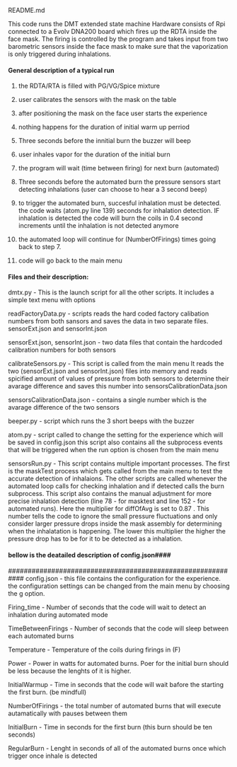 README.md

This code runs the DMT extended state machine
Hardware consists of Rpi connected to a Evolv DNA200 board 
which fires up the RDTA inside the face mask.
The firing is controlled by the program and takes input 
from two barometric sensors inside the face mask to make sure
that the vaporization is only triggered during inhalations.

#### General description of a typical run ####
1. the RDTA/RTA is filled with PG/VG/Spice mixture

2. user calibrates the sensors with the mask on the table

3. after positioning the mask on the face user starts the experience 

4. nothing happens for the duration of initial warm up perriod

5. Three seconds before the innitial burn the buzzer will beep

6. user inhales vapor for the duration of the initial burn

7. the program will wait (time between firing) for next burn (automated)

8. Three seconds before the automated burn the pressure sensors start
detecting inhalations (user can choose to hear a 3 second beep)

9. to trigger the automated burn, succesful inhalation must be detected.
the code waits (atom.py line 139) seconds for inhalation detection.
IF inhalation is detected the code will burn the coils in 0.4 second
increments until the inhalation is not detected anymore

10. the automated loop will continue for (NumberOfFirings) times going
back to step 7.

11. code will go back to the main menu



#### Files and their description: ####

dmtx.py - This is the launch script for all the other scripts. 
          It includes a simple text menu with options
          
readFactoryData.py - scripts reads the hard coded factory calibation
                    numbers from both sansors and saves the data
                    in two separate files. sensorExt.json and 
                    sensorInt.json

sensorExt.json, sensorInt.json - two data files that contain the
                    hardcoded calibration numbers for both sensors

calibrateSensors.py - This script is called from the main menu
                      It reads the two (sensorExt.json and 
                    sensorInt.json) files into memory and reads 
                    spicified amount of values of pressure from both
                    sensors to determine their avarage difference and
                    saves this number into sensorsCalibrationData.json

sensorsCalibrationData.json - contains a single number which is the 
                            avarage difference of the two sensors

beeper.py - script which runs the 3 short beeps with the buzzer

atom.py - script called to change the setting for the experience 
	which will be saved in config.json
	this script also contains all the subprocess events
	that will be triggered when the run option is chosen from
	the main menu

sensorsRun.py - This script contains multiple important processes. 
	The first is the maskTest process which gets called from the
	main menu to test the accurate detection of inhalaions. 
	The other scripts are called whenever the automated loop
	calls for checking inhalation and if detected calls the burn
	subprocess. This script also contains the manual adjustment
	for more precise inhalation detection (line 78 - for masktest 
	and line 152 - for automated runs). Here the multiplier 
	for diffOfAvg is set to 0.87 . 
	This number tells the code to ignore the small 
	pressure fluctuations and only consider larger pressure drops 
	inside the mask assembly for determining when the inhalatation 
	is happening.
	The lower this multiplier the higher the pressure drop has
	to be for it to be detected as a inhalation.




####  bellow is the deatailed description of config.json####
############################################################
config.json - this file contains the configuration for the experience. 
              the configuration settings can be changed from the main 
              menu by choosing the g option. 
            
Firing_time - Number of seconds that the code will wait to
              detect an inhalation during automated mode

TimeBetweenFirings - Number of seconds that the code will sleep
                     between each automated burns

Temperature - Temperature of the coils during firings in (F)

Power - Power in watts for automated burns. Poer for the initial
         burn should be less because the lenghts of it is higher.

InitialWarmup - Time in seconds that the code will wait bafore the 
                 starting the first burn. (be mindfull)

NumberOfFirings - the total number of automated burns that will 
		execute autamatically with pauses between them 

InitialBurn - Time in seconds for the first burn (this burn should be 
		ten seconds)

RegularBurn - Lenght in seconds of all of the automated burns once
		which trigger once inhale is detected
